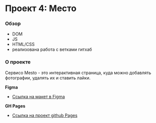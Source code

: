 # Проект 4: Место

### Обзор

* DOM 
* JS
* HTML/CSS
* реализована работа с ветками гитхаб

### О проекте

Сервисо Mesto - это интерактивная страница, куда можно добавлять фотографии, удалять их и ставить лайки.

**Figma**

* [Ссылка на макет в Figma](https://www.figma.com/file/StZjf8HnoeLdiXS7dYrLAh/JavaScript.-Sprint-4)

**GH Pages**

* [Сcылка на проект github Pages](https://shinebebi.github.io/mesto/)
